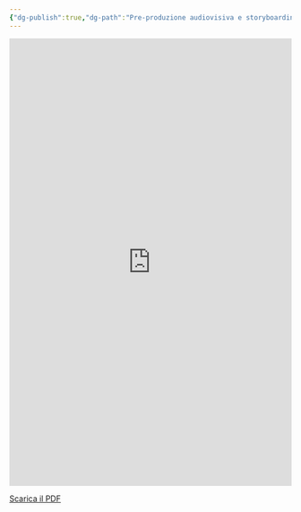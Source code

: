```yaml
---
{"dg-publish":true,"dg-path":"Pre-produzione audiovisiva e storyboarding con l’IA/00_Introduzione al corso di Pre-produzione audiovisiva IA.md","permalink":"/pre-produzione-audiovisiva-e-storyboarding-con-l-ia/00-introduzione-al-corso-di-pre-produzione-audiovisiva-ia/"}
---
```


<iframe
  src="https://drive.google.com/file/d/1Wt91lEGjPSVre1wjD2wX0Um2CP7FXTq-/preview"
  width="100%"
  height="800"
  style="border:none"
  allow="autoplay">
</iframe>

[Scarica il PDF](https://drive.google.com/uc?export=download&id=1Wt91lEGjPSVre1wjD2wX0Um2CP7FXTq-)
